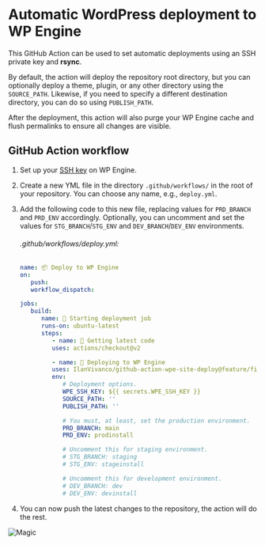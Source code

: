 # Automatic WordPress deployment to WP Engine

This GitHub Action can be used to set automatic deployments using an SSH private key and **rsync**.

By default, the action will deploy the repository root directory, but you can optionally deploy a theme, plugin, or any other directory using the `SOURCE_PATH`. Likewise, if you need to specify a different destination directory, you can do so using `PUBLISH_PATH`.

After the deployment, this action will also purge your WP Engine cache and flush permalinks to ensure all changes are visible.

## GitHub Action workflow

1. Set up your [SSH key](#setting-up-your-ssh-key) on WP Engine.

1. Create a new YML file in the directory `.github/workflows/` in the root of your repository. You can choose any name, e.g., `deploy.yml`.

1. Add the following code to this new file, replacing values for `PRD_BRANCH` and `PRD_ENV` accordingly. Optionally, you can uncomment and set the values for `STG_BRANCH`/`STG_ENV` and `DEV_BRANCH`/`DEV_ENV` environments.

   ###### .github/workflows/deploy.yml:

   ```yml
   name: 📦 Deploy to WP Engine
   on:
      push:
      workflow_dispatch:

   jobs:
      build:
         name: 🚩 Starting deployment job
         runs-on: ubuntu-latest
         steps:
            - name: 🚚 Getting latest code
            uses: actions/checkout@v2

            - name: 🔁 Deploying to WP Engine
            uses: IlanVivanco/github-action-wpe-site-deploy@feature/filter-files
            env:
               # Deployment options.
               WPE_SSH_KEY: ${{ secrets.WPE_SSH_KEY }}
               SOURCE_PATH: ''
               PUBLISH_PATH: ''

               # You must, at least, set the production environment.
               PRD_BRANCH: main
               PRD_ENV: prodinstall

               # Uncomment this for staging environment.
               # STG_BRANCH: staging
               # STG_ENV: stageinstall

               # Uncomment this for development environment.
               # DEV_BRANCH: dev
               # DEV_ENV: devinstall
   ```

1. You can now push the latest changes to the repository, the action will do the rest.

![Magic](https://media.giphy.com/media/l3V0dy1zzyjbYTQQM/giphy.gif)
